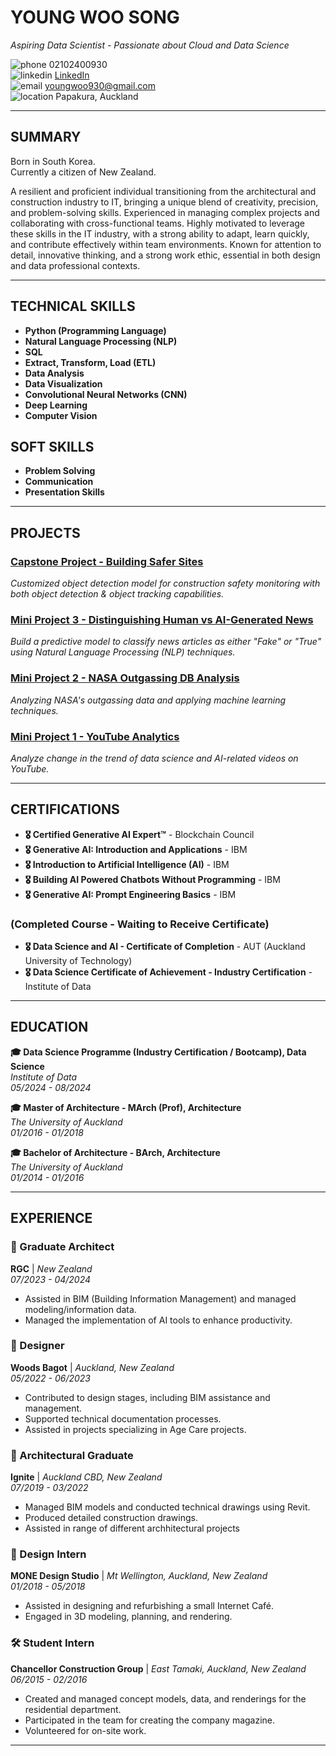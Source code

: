 # **YOUNG WOO SONG**
*Aspiring Data Scientist - Passionate about Cloud and Data Science*

 ![phone](https://img.icons8.com/ios-filled/16/000000/phone.png) 02102400930  
 ![linkedin](https://img.icons8.com/ios-filled/16/000000/linkedin.png) [LinkedIn](https://www.linkedin.com/in/young-woo-song-145488217/)  
 ![email](https://img.icons8.com/ios-filled/16/000000/new-post.png) youngwoo930@gmail.com  
 ![location](https://img.icons8.com/ios-filled/16/000000/marker.png) Papakura, Auckland

---

## **SUMMARY**

Born in South Korea.  
Currently a citizen of New Zealand.

A resilient and proficient individual transitioning from the architectural and construction industry to IT, bringing a unique blend of creativity, precision, and problem-solving skills. Experienced in managing complex projects and collaborating with cross-functional teams. Highly motivated to leverage these skills in the IT industry, with a strong ability to adapt, learn quickly, and contribute effectively within team environments. Known for attention to detail, innovative thinking, and a strong work ethic, essential in both design and data professional contexts.

---

## **TECHNICAL SKILLS**

- **Python (Programming Language)**
- **Natural Language Processing (NLP)**
- **SQL**
- **Extract, Transform, Load (ETL)**
- **Data Analysis**
- **Data Visualization**
- **Convolutional Neural Networks (CNN)**
- **Deep Learning**
- **Computer Vision**

## **SOFT SKILLS**

- **Problem Solving**
- **Communication**
- **Presentation Skills**

---

## **PROJECTS**

### [Capstone Project - Building Safer Sites](https://github.com/Userdflt/Capstone_Project-Building-Safer-Sites-Computer-Vision-CNN-Model-)
*Customized object detection model for construction safety monitoring with both object detection & object tracking capabilities.*

### [Mini Project 3 - Distinguishing Human vs AI-Generated News](https://github.com/Userdflt/Mini-Project_3_Distinguishing-Human-vs-AI-Generated-News)
*Build a predictive model to classify news articles as either "Fake" or "True" using Natural Language Processing (NLP) techniques.*

### [Mini Project 2 - NASA Outgassing DB Analysis](https://github.com/Userdflt/Mini_Project_2_NASA-Outgassing-DB)
*Analyzing NASA's outgassing data and applying machine learning techniques.*

### [Mini Project 1 - YouTube Analytics](https://github.com/Userdflt/Mini-Project_1_YouTube_Analytics)
*Analyze change in the trend of data science and AI-related videos on YouTube.*

---

## **CERTIFICATIONS**

- **🎖 Certified Generative AI Expert™** - Blockchain Council
- **🎖 Generative AI: Introduction and Applications** - IBM
- **🎖 Introduction to Artificial Intelligence (AI)** - IBM
- **🎖 Building AI Powered Chatbots Without Programming** - IBM
- **🎖 Generative AI: Prompt Engineering Basics** - IBM

### **(Completed Course - Waiting to Receive Certificate)**

- **🎖 Data Science and AI - Certificate of Completion** - AUT (Auckland University of Technology)
- **🎖 Data Science Certificate of Achievement - Industry Certification** - Institute of Data

---

## **EDUCATION**

**🎓 Data Science Programme (Industry Certification / Bootcamp), Data Science**  
*Institute of Data*  
*05/2024 - 08/2024*

**🎓 Master of Architecture - MArch (Prof), Architecture**  
*The University of Auckland*  
*01/2016 - 01/2018*

**🎓 Bachelor of Architecture - BArch, Architecture**  
*The University of Auckland*  
*01/2014 - 01/2016*

---

## **EXPERIENCE**

### **🏢 Graduate Architect**  
**RGC** | *New Zealand*  
*07/2023 - 04/2024*

- Assisted in BIM (Building Information Management) and managed modeling/information data.
- Managed the implementation of AI tools to enhance productivity.

### **🏢 Designer**  
**Woods Bagot** | *Auckland, New Zealand*  
*05/2022 - 06/2023*

- Contributed to design stages, including BIM assistance and management.
- Supported technical documentation processes.
- Assisted in projects specializing in Age Care projects.

### **🏢 Architectural Graduate**  
**Ignite** | *Auckland CBD, New Zealand*  
*07/2019 - 03/2022*

- Managed BIM models and conducted technical drawings using Revit.
- Produced detailed construction drawings.
- Assisted in range of different archhitectural projects

### **🎨 Design Intern**  
**MONE Design Studio** | *Mt Wellington, Auckland, New Zealand*  
*01/2018 - 05/2018*

- Assisted in designing and refurbishing a small Internet Café.
- Engaged in 3D modeling, planning, and rendering.

### **🛠️ Student Intern**  
**Chancellor Construction Group** | *East Tamaki, Auckland, New Zealand*  
*06/2015 - 02/2016*

- Created and managed concept models, data, and renderings for the residential department.
- Participated in the team for creating the company magazine.
- Volunteered for on-site work.

---
